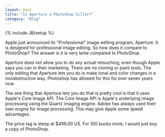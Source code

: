 ```yaml
---
layout: post
title: "Is Aperture a PhotoShop killer?"
category: "Blog"
---
```

{% include JB/setup %}

Apple just announced its "Professional" image editing program, Aperture. It is designed for professional image editing. So how does it compare to PhotoShop? The answer is it is very lame compared to PhotoShop.

Aperture does not allow you to do any actual retouching, even though Apple says you can in their marketing. There are no cloning or paint tools. The only editing that Aperture lets you do is make tonal and color changes in a nondestructive way. Photoshop has allowed for this for over seven years now.

The one thing that Aperture lets you do that is pretty cool is that it uses Apple's Core Image API. The Core Image API is Apple's underlying image processing using the Quartz imaging engine. Adobe has always used their own engine for image processing. This may give Apple some speed advantages.

The price tag is steep at $499.00 US. For 100 bucks more, I would just buy a copy of PhotoShop.